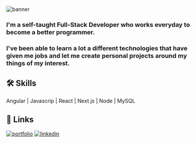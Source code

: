 
![banner](https://i.postimg.cc/jj1HRxBW/banner.png)

### I'm a self-taught Full-Stack Developer who works everyday to become a better programmer. 
### I've been able to learn a lot a different technologies that have given me jobs and let me create personal projects around my things of my interest.



## 🛠 Skills
Angular | Javascrip | React | Next.js | Node | MySQL


## 🔗 Links
[![portfolio](https://img.shields.io/badge/my_portfolio-000?style=for-the-badge&logo=ko-fi&logoColor=white)](https://matiasparentti.dev.ar)
[![linkedin](https://img.shields.io/badge/linkedin-0A66C2?style=for-the-badge&logo=linkedin&logoColor=white)](https://www.linkedin.com/in/matias-parentti-7285a9226)








